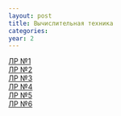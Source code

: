 ```yaml
---
layout: post
title: Вычислительная техника
categories: 
year: 2
---
```


[ЛР №1](https://disk.yandex.ru/d/d4MXs8t7DmXqJg)\
[ЛР №2](https://disk.yandex.ru/d/AIRC_RhlRsQobg)\
[ЛР №3](https://disk.yandex.ru/d/4jkPBr2FCnaCCw)\
[ЛР №4](https://disk.yandex.ru/d/Oz6tPNtkcveImQ)\
[ЛР №5](https://disk.yandex.ru/d/yeAoTYLRkRlh2g)\
[ЛР №6](https://disk.yandex.ru/d/7OEpw_y0Czr7vA)
